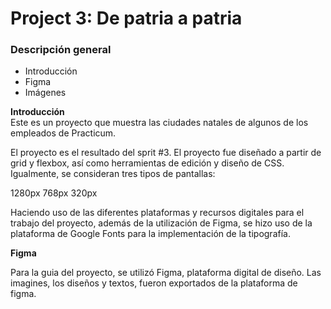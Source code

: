 # Project 3: De patria a patria
### Descripción general    
* Introducción  
* Figma  
* Imágenes  
  
**Introducción**    
Este es un proyecto que muestra las ciudades natales de algunos de los empleados de Practicum. 

El proyecto es el resultado del sprit #3.
El proyecto fue diseñado a partir de grid y flexbox, así como herramientas de edición y diseño de CSS. 
Igualmente, se consideran tres tipos de pantallas:

1280px
768px
320px

Haciendo uso de las diferentes plataformas y recursos digitales para el trabajo del proyecto, además de la utilización de Figma, se hizo uso de la plataforma de Google Fonts para la implementación de la tipografía.
  
**Figma**  

Para la guia del proyecto, se utilizó Figma, plataforma digital de diseño. 
Las imagines, los diseños y textos, fueron exportados de la plataforma de figma. 